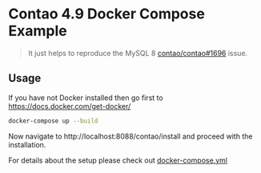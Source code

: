 # Contao 4.9 Docker Compose Example

> It just helps to reproduce the MySQL 8 [contao/contao#1696](https://github.com/contao/contao/issues/1696) issue.

## Usage

If you have not Docker installed then go first to https://docs.docker.com/get-docker/

```sh
docker-compose up --build
```

Now navigate to http://localhost:8088/contao/install and proceed with the installation.

For details about the setup please check out [docker-compose.yml](./docker-compose.yml)
